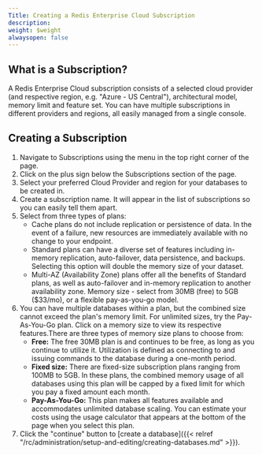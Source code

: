 ```yaml
---
Title: Creating a Redis Enterprise Cloud Subscription
description: 
weight: $weight
alwaysopen: false
---
```

## What is a Subscription?

A Redis Enterprise Cloud subscription consists of a selected cloud
provider (and respective region, e.g. "Azure - US Central"),
architectural model, memory limit and feature set. You can have multiple
subscriptions in different providers and regions, all easily managed
from a single console.

## Creating a Subscription

1. Navigate to Subscriptions using the menu in the top right corner of
    the page.
1. Click on the plus sign below the Subscriptions section of the page.
1. Select your preferred Cloud Provider and region for your databases
    to be created in.
1. Create a subscription name. It will appear in the list of
    subscriptions so you can easily tell them apart.
1. Select from three types of plans:
   - Cache plans do not include replication or persistence of data.
        In the event of a failure, new resources are immediately
        available with no change to your endpoint.
   - Standard plans can have a diverse set of features including
        in-memory replication, auto-failover, data persistence, and
        backups. Selecting this option will double the memory size of
        your dataset.
   - Multi-AZ (Availability Zone) plans offer all the benefits of
        Standard plans, as well as auto-failover and in-memory
        replication to another availability zone. Memory size - select
        from 30MB (free) to 5GB (\$33/mo), or a flexible pay-as-you-go
        model.
1. You can have multiple databases within a plan, but the combined size
    cannot exceed the plan's memory limit. For unlimited sizes, try the
    Pay-As-You-Go plan. Click on a memory size to view its respective
    features.There are three types of memory size plans to choose from:
   - **Free:** The free 30MB plan is and continues to be free, as
        long as you continue to utilize it. Utilization is defined as
        connecting to and issuing commands to the database during a
        one-month period.
   - **Fixed size:** There are fixed-size subscription plans ranging
        from 100MB to 5GB. In these plans, the combined memory usage of
        all databases using this plan will be capped by a fixed limit
        for which you pay a fixed amount each month.
   - **Pay-As-You-Go:** This plan makes all features available and
        accommodates unlimited database scaling. You can estimate your
        costs using the usage calculator that appears at the bottom of
        the page when you select this plan.
1. Click the "continue" button to [create a
    database]({{< relref "/rc/administration/setup-and-editing/creating-databases.md" >}}).

